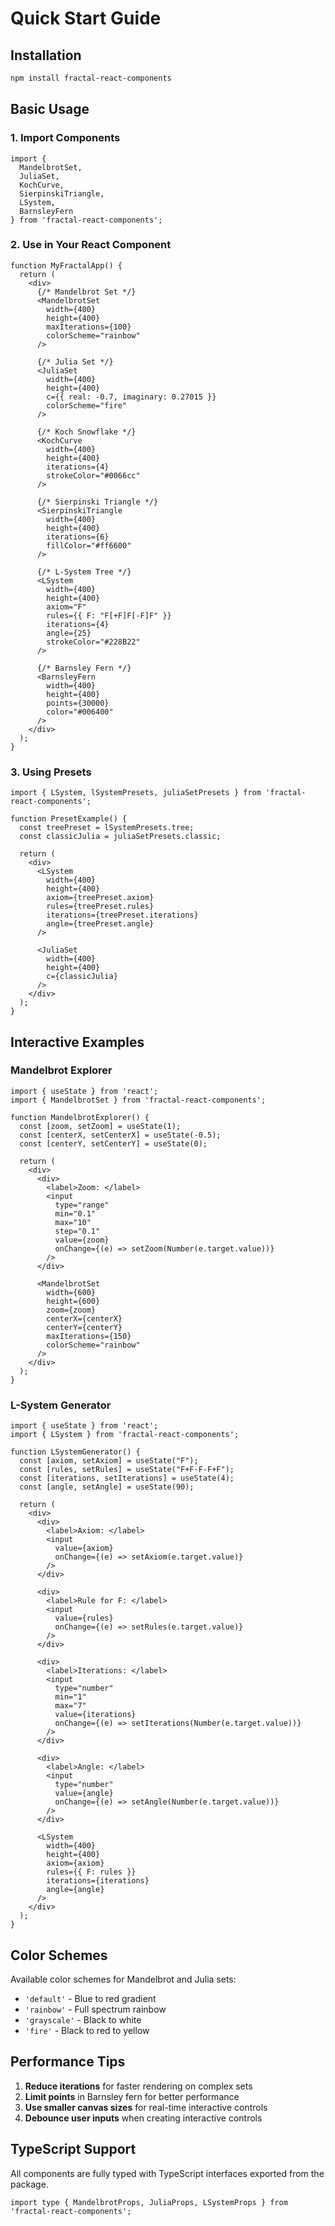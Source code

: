 # Quick Start Guide

## Installation

```bash
npm install fractal-react-components
```

## Basic Usage

### 1. Import Components

```tsx
import { 
  MandelbrotSet, 
  JuliaSet, 
  KochCurve, 
  SierpinskiTriangle, 
  LSystem, 
  BarnsleyFern 
} from 'fractal-react-components';
```

### 2. Use in Your React Component

```tsx
function MyFractalApp() {
  return (
    <div>
      {/* Mandelbrot Set */}
      <MandelbrotSet 
        width={400} 
        height={400} 
        maxIterations={100}
        colorScheme="rainbow"
      />
      
      {/* Julia Set */}
      <JuliaSet 
        width={400} 
        height={400} 
        c={{ real: -0.7, imaginary: 0.27015 }}
        colorScheme="fire"
      />
      
      {/* Koch Snowflake */}
      <KochCurve 
        width={400} 
        height={400} 
        iterations={4}
        strokeColor="#0066cc"
      />
      
      {/* Sierpinski Triangle */}
      <SierpinskiTriangle 
        width={400} 
        height={400} 
        iterations={6}
        fillColor="#ff6600"
      />
      
      {/* L-System Tree */}
      <LSystem 
        width={400} 
        height={400} 
        axiom="F" 
        rules={{ F: "F[+F]F[-F]F" }} 
        iterations={4} 
        angle={25}
        strokeColor="#228B22"
      />
      
      {/* Barnsley Fern */}
      <BarnsleyFern 
        width={400} 
        height={400} 
        points={30000}
        color="#006400"
      />
    </div>
  );
}
```

### 3. Using Presets

```tsx
import { LSystem, lSystemPresets, juliaSetPresets } from 'fractal-react-components';

function PresetExample() {
  const treePreset = lSystemPresets.tree;
  const classicJulia = juliaSetPresets.classic;
  
  return (
    <div>
      <LSystem 
        width={400} 
        height={400} 
        axiom={treePreset.axiom}
        rules={treePreset.rules}
        iterations={treePreset.iterations}
        angle={treePreset.angle}
      />
      
      <JuliaSet 
        width={400} 
        height={400} 
        c={classicJulia}
      />
    </div>
  );
}
```

## Interactive Examples

### Mandelbrot Explorer

```tsx
import { useState } from 'react';
import { MandelbrotSet } from 'fractal-react-components';

function MandelbrotExplorer() {
  const [zoom, setZoom] = useState(1);
  const [centerX, setCenterX] = useState(-0.5);
  const [centerY, setCenterY] = useState(0);
  
  return (
    <div>
      <div>
        <label>Zoom: </label>
        <input 
          type="range" 
          min="0.1" 
          max="10" 
          step="0.1"
          value={zoom}
          onChange={(e) => setZoom(Number(e.target.value))}
        />
      </div>
      
      <MandelbrotSet 
        width={600} 
        height={600} 
        zoom={zoom}
        centerX={centerX}
        centerY={centerY}
        maxIterations={150}
        colorScheme="rainbow"
      />
    </div>
  );
}
```

### L-System Generator

```tsx
import { useState } from 'react';
import { LSystem } from 'fractal-react-components';

function LSystemGenerator() {
  const [axiom, setAxiom] = useState("F");
  const [rules, setRules] = useState("F+F-F-F+F");
  const [iterations, setIterations] = useState(4);
  const [angle, setAngle] = useState(90);
  
  return (
    <div>
      <div>
        <label>Axiom: </label>
        <input 
          value={axiom}
          onChange={(e) => setAxiom(e.target.value)}
        />
      </div>
      
      <div>
        <label>Rule for F: </label>
        <input 
          value={rules}
          onChange={(e) => setRules(e.target.value)}
        />
      </div>
      
      <div>
        <label>Iterations: </label>
        <input 
          type="number"
          min="1"
          max="7"
          value={iterations}
          onChange={(e) => setIterations(Number(e.target.value))}
        />
      </div>
      
      <div>
        <label>Angle: </label>
        <input 
          type="number"
          value={angle}
          onChange={(e) => setAngle(Number(e.target.value))}
        />
      </div>
      
      <LSystem 
        width={400} 
        height={400} 
        axiom={axiom}
        rules={{ F: rules }}
        iterations={iterations}
        angle={angle}
      />
    </div>
  );
}
```

## Color Schemes

Available color schemes for Mandelbrot and Julia sets:
- `'default'` - Blue to red gradient
- `'rainbow'` - Full spectrum rainbow
- `'grayscale'` - Black to white
- `'fire'` - Black to red to yellow

## Performance Tips

1. **Reduce iterations** for faster rendering on complex sets
2. **Limit points** in Barnsley fern for better performance
3. **Use smaller canvas sizes** for real-time interactive controls
4. **Debounce user inputs** when creating interactive controls

## TypeScript Support

All components are fully typed with TypeScript interfaces exported from the package.

```tsx
import type { MandelbrotProps, JuliaProps, LSystemProps } from 'fractal-react-components';
```

